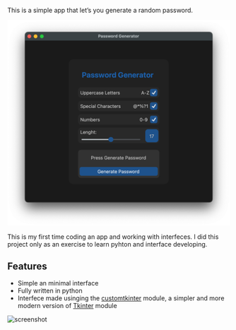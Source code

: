This is a simple app that let’s you generate a random password.

<img src="img/focus.png" width="600">

This is my first time coding an app and working with interfeces.
I did this project only as an exercise to learn pyhton and interface developing.

## Features 
- Simple an minimal interface
- Fully written in python
- Interfece made usinging the [customtkinter](https://github.com/TomSchimansky/CustomTkinter) module, a simpler and more modern version of [Tkinter](https://docs.python.org/3/library/tkinter.html) module

![screenshot](img/full.png)



